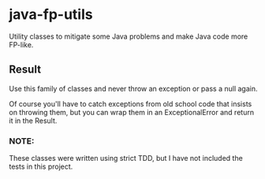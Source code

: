 # java-fp-utils
Utility classes to mitigate some Java problems and make Java code more FP-like.

## Result
Use this family of classes and never throw an exception or pass a null
again.

Of course you'll have to catch exceptions from old school code that
insists on throwing them, but you can wrap them in an ExceptionalError
and return it in the Result.

### NOTE:
These classes were written using strict TDD, but I have not included the
tests in this project.